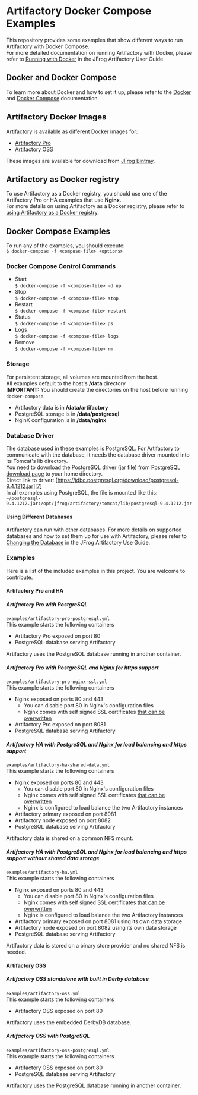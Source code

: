 # Artifactory Docker Compose Examples
This repository provides some examples that show different ways to run Artifactory with Docker Compose.  
For more detailed documentation on running Artifactory with Docker, please refer to [Running with Docker][1] in the JFrog Artifactory User Guide

## Docker and Docker Compose
To learn more about Docker and how to set it up, please refer to the [Docker][2] and [Docker Compose][3] documentation.  
 
## Artifactory Docker Images
Artifactory is available as different Docker images for:
- [Artifactory Pro](#Artifactory-Pro-and-HA)
- [Artifactory OSS](#Artifactory-OSS)

These images are available for download from [JFrog Bintray][5].

## Artifactory as Docker registry
To use Artifactory as a Docker registry, you should use one of the Artifactory Pro or HA examples that use **Nginx**.  
For more details on using Artifactory as a Docker registry, please refer to [using Artifactory as a Docker registry][10].
 
## Docker Compose Examples
To run any of the examples, you should execute:  
`$ docker-compose -f <compose-file> <options>`

### Docker Compose Control Commands
- Start  
`$ docker-compose -f <compose-file> -d up`
- Stop  
`$ docker-compose -f <compose-file> stop`
- Restart  
`$ docker-compose -f <compose-file> restart`
- Status  
`$ docker-compose -f <compose-file> ps`
- Logs  
`$ docker-compose -f <compose-file> logs`
- Remove  
`$ docker-compose -f <compose-file> rm`
 
 
### Storage
For persistent storage, all volumes are mounted from the host.  
All examples default to the host's **/data** directory  
**IMPORTANT:** You should create the directories on the host before running `docker-compose`.
- Artifactory data is in **/data/artifactory**
- PostgreSQL storage is in **/data/postgresql**
- NginX configuration is in **/data/nginx**

### Database Driver
The database used in these examples is PostgreSQL. For Artifactory to communicate with the database, it needs the
database driver mounted into its Tomcat's lib directory.  
You need to download the PostgreSQL driver (jar file) from [PostgreSQL download page][6] to your home directory.  
Direct link to driver: [https://jdbc.postgresql.org/download/postgresql-9.4.1212.jar][7]  
In all examples using PostgreSQL, the file is mounted like this:  
`~/postgresql-9.4.1212.jar:/opt/jfrog/artifactory/tomcat/lib/postgresql-9.4.1212.jar`

#### Using Different Databases
Artifactory can run with other databases. For more details on supported databases and how to set them up for use with Artifactory, please refer to [Changing the Database][8] in the JFrog Artifactory Use Guide.

### Examples
Here is a list of the included examples in this project. You are welcome to contribute.

#### Artifactory Pro and HA

##### Artifactory Pro with PostgreSQL 
`examples/artifactory-pro-postgresql.yml`  
This example starts the following containers

- Artifactory Pro exposed on port 80
- PostgreSQL database serving Artifactory   

Artifactory uses the PostgreSQL database running in another container.

##### Artifactory Pro with PostgreSQL and Nginx for https support
`examples/artifactory-pro-nginx-ssl.yml`  
This example starts the following containers

- Nginx exposed on ports 80 and 443
  - You can disable port 80 in Nginx's configuration files
  - Nginx comes with self signed SSL certificates [that can be overwritten][9]
- Artifactory Pro exposed on port 8081
- PostgreSQL database serving Artifactory   


##### Artifactory HA with PostgreSQL and Nginx for load balancing and https support
`examples/artifactory-ha-shared-data.yml`  
This example starts the following containers

- Nginx exposed on ports 80 and 443
  - You can disable port 80 in Nginx's configuration files
  - Nginx comes with self signed SSL certificates [that can be overwritten][9]
  - Nginx is configured to load balance the two Artifactory instances
- Artifactory primary exposed on port 8081
- Artifactory node exposed on port 8082
- PostgreSQL database serving Artifactory

Artifactory data is shared on a common NFS mount.


##### Artifactory HA with PostgreSQL and Nginx for load balancing and https support without shared data storage
`examples/artifactory-ha.yml`  
This example starts the following containers

- Nginx exposed on ports 80 and 443
  - You can disable port 80 in Nginx's configuration files
  - Nginx comes with self signed SSL certificates [that can be overwritten][9]
  - Nginx is configured to load balance the two Artifactory instances
- Artifactory primary exposed on port 8081 using its own data storage
- Artifactory node exposed on port 8082 using its own data storage
- PostgreSQL database serving Artifactory  

Artifactory data is stored on a binary store provider and no shared NFS is needed.

#### Artifactory OSS

##### Artifactory OSS standalone with built in Derby database
`examples/artifactory-oss.yml`  
This example starts the following containers

- Artifactory OSS exposed on port 80  

Artifactory uses the embedded DerbyDB database.


##### Artifactory OSS with PostgreSQL
`examples/artifactory-oss-postgresql.yml`  
This example starts the following containers

- Artifactory OSS exposed on port 80
- PostgreSQL database serving Artifactory   

Artifactory uses the PostgreSQL database running in another container.




[1]: https://www.jfrog.com/confluence/display/RTF/Running+with+Docker
[2]: https://docs.docker.com/
[3]: https://docs.docker.com/compose/overview/
[4]: https://www.jfrog.com
[5]: https://bintray.com/jfrog
[6]: https://jdbc.postgresql.org/download.html
[7]: https://jdbc.postgresql.org/download/postgresql-9.4.1212.jar
[8]: https://www.jfrog.com/confluence/display/RTF/Changing+the+Database
[9]: NginxSSL.md
[10]: https://www.jfrog.com/confluence/display/RTF/Docker+Registry
